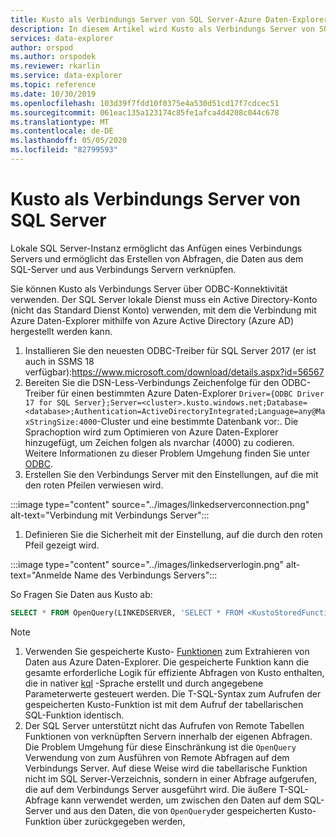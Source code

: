 ```yaml
---
title: Kusto als Verbindungs Server von SQL Server-Azure Daten-Explorer
description: In diesem Artikel wird Kusto als Verbindungs Server von SQL Server in Azure Daten-Explorer beschrieben.
services: data-explorer
author: orspod
ms.author: orspodek
ms.reviewer: rkarlin
ms.service: data-explorer
ms.topic: reference
ms.date: 10/30/2019
ms.openlocfilehash: 103d39f7fdd10f0375e4a530d51cd17f7cdcec51
ms.sourcegitcommit: 061eac135a123174c85fe1afca4d4208c044c678
ms.translationtype: MT
ms.contentlocale: de-DE
ms.lasthandoff: 05/05/2020
ms.locfileid: "82799593"
---
```

# <a name="kusto-as-a-linked-server-from-the-sql-server"></a>Kusto als Verbindungs Server von SQL Server

Lokale SQL Server-Instanz ermöglicht das Anfügen eines Verbindungs Servers und ermöglicht das Erstellen von Abfragen, die Daten aus dem SQL-Server und aus Verbindungs Servern verknüpfen.

Sie können Kusto als Verbindungs Server über ODBC-Konnektivität verwenden.
Der SQL Server lokale Dienst muss ein Active Directory-Konto (nicht das Standard Dienst Konto) verwenden, mit dem die Verbindung mit Azure Daten-Explorer mithilfe von Azure Active Directory (Azure AD) hergestellt werden kann.

1. Installieren Sie den neuesten ODBC-Treiber für SQL Server 2017 (er ist auch in SSMS 18 verfügbar):https://www.microsoft.com/download/details.aspx?id=56567
1. Bereiten Sie die DSN-Less-Verbindungs Zeichenfolge für den ODBC-Treiber für einen bestimmten Azure Daten-Explorer `Driver={ODBC Driver 17 for SQL Server};Server=<cluster>.kusto.windows.net;Database=<database>;Authentication=ActiveDirectoryIntegrated;Language=any@MaxStringSize:4000`-Cluster und eine bestimmte Datenbank vor:. Die Sprachoption wird zum Optimieren von Azure Daten-Explorer hinzugefügt, um Zeichen folgen als nvarchar (4000) zu codieren. Weitere Informationen zu dieser Problem Umgehung finden Sie unter [ODBC](./clients.md#odbc).
1. Erstellen Sie den Verbindungs Server mit den Einstellungen, auf die mit den roten Pfeilen verwiesen wird.

:::image type="content" source="../images/linkedserverconnection.png" alt-text="Verbindung mit Verbindungs Server":::

1. Definieren Sie die Sicherheit mit der Einstellung, auf die durch den roten Pfeil gezeigt wird. 

:::image type="content" source="../images/linkedserverlogin.png" alt-text="Anmelde Name des Verbindungs Servers":::

So Fragen Sie Daten aus Kusto ab:

```sql
SELECT * FROM OpenQuery(LINKEDSERVER, 'SELECT * FROM <KustoStoredFunction>[(<Parameters>)]')
```

> [!NOTE]
> 1. Verwenden Sie gespeicherte Kusto- [Funktionen](../../query/schema-entities/stored-functions.md) zum Extrahieren von Daten aus Azure Daten-Explorer. Die gespeicherte Funktion kann die gesamte erforderliche Logik für effiziente Abfragen von Kusto enthalten, die in nativer [kql](../../query/index.md) -Sprache erstellt und durch angegebene Parameterwerte gesteuert werden. Die T-SQL-Syntax zum Aufrufen der gespeicherten Kusto-Funktion ist mit dem Aufruf der tabellarischen SQL-Funktion identisch.
> 1. Der SQL Server unterstützt nicht das Aufrufen von Remote Tabellen Funktionen von verknüpften Servern innerhalb der eigenen Abfragen. Die Problem Umgehung für diese Einschränkung ist die `OpenQuery` Verwendung von zum Ausführen von Remote Abfragen auf dem Verbindungs Server. Auf diese Weise wird die tabellarische Funktion nicht im SQL Server-Verzeichnis, sondern in einer Abfrage aufgerufen, die auf dem Verbindungs Server ausgeführt wird. Die äußere T-SQL-Abfrage kann verwendet werden, um zwischen den Daten auf dem SQL-Server und aus den Daten, die von `OpenQuery`der gespeicherten Kusto-Funktion über zurückgegeben werden,

